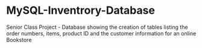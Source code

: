 # MySQL-Inventrory-Database
Senior Class Project - Database showing the creation of tables listing the order numbers, items, product ID and the customer information for an online Bookstore
